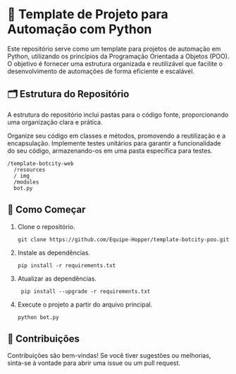 # 🤖 Template de Projeto para Automação com Python

Este repositório serve como um template para projetos de automação em Python, utilizando os princípios da Programação Orientada a Objetos (POO). O objetivo é fornecer uma estrutura organizada e reutilizável que facilite o desenvolvimento de automações de forma eficiente e escalável.

## 🗂️ Estrutura do Repositório

A estrutura do repositório inclui pastas para o código fonte, proporcionando uma organização clara e prática.

Organize seu código em classes e métodos, promovendo a reutilização e a encapsulação. Implemente testes unitários para garantir a funcionalidade do seu código, armazenando-os em uma pasta específica para testes.

```
/template-botcity-web   
  /resources
  / img   
  /modules
  bot.py
```



## 🚀 Como Começar

1. Clone o repositório.
   ```
   git clone https://github.com/Equipe-Hopper/template-botcity-poo.git
   ```
2. Instale as dependências.
   ```
   pip install -r requirements.txt
   ```
3. Atualizar as dependências.
   ```
    pip install --upgrade -r requirements.txt
   ```
3. Execute o projeto a partir do arquivo principal.
   ```
   python bot.py
   ```

## 🤝 Contribuições

Contribuições são bem-vindas! Se você tiver sugestões ou melhorias, sinta-se à vontade para abrir uma issue ou um pull request.
